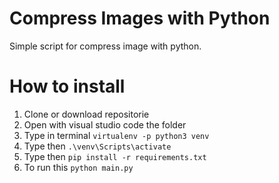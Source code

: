 # Compress Images with Python

Simple script for compress image with python. 

# How to install

1) Clone or download repositorie
2) Open with visual studio code the folder
3) Type in terminal <code>virtualenv -p python3 venv</code>
4) Type then <code>.\venv\Scripts\activate</code>
5) Type then <code>pip install -r requirements.txt</code>
6) To run this <code>python main.py</code>
